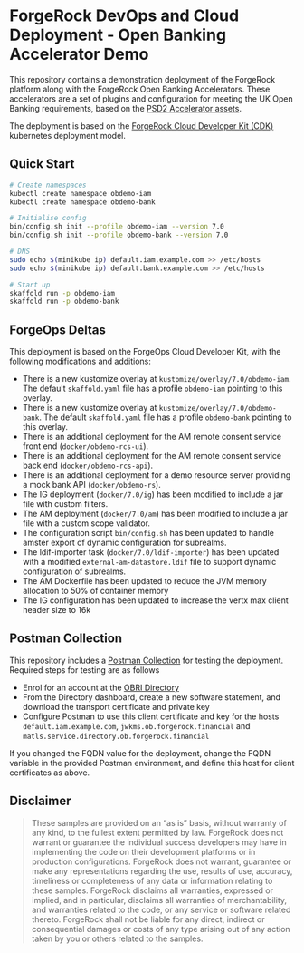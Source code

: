 # ForgeRock DevOps and Cloud Deployment - Open Banking Accelerator Demo

This repository contains a demonstration deployment of the ForgeRock platform along with the ForgeRock Open Banking Accelerators. These accelerators are a set of plugins and configuration for meeting the UK Open Banking requirements, based on the [PSD2 Accelerator assets](https://github.com/ForgeRock/PSD2-Accelerators/tree/OpenBankingAccelerators).

The deployment is based on the [ForgeRock Cloud Developer Kit (CDK)](https://backstage.forgerock.com/docs/forgeops/7/index-forgeops.html) kubernetes deployment model.

## Quick Start

```bash
# Create namespaces
kubectl create namespace obdemo-iam
kubectl create namespace obdemo-bank

# Initialise config
bin/config.sh init --profile obdemo-iam --version 7.0
bin/config.sh init --profile obdemo-bank --version 7.0

# DNS
sudo echo $(minikube ip) default.iam.example.com >> /etc/hosts
sudo echo $(minikube ip) default.bank.example.com >> /etc/hosts

# Start up 
skaffold run -p obdemo-iam
skaffold run -p obdemo-bank
```

## ForgeOps Deltas

This deployment is based on the ForgeOps Cloud Developer Kit, with the following modifications and additions:

- There is a new kustomize overlay at `kustomize/overlay/7.0/obdemo-iam`. The default `skaffold.yaml` file has a profile `obdemo-iam` pointing to this overlay.
- There is a new kustomize overlay at `kustomize/overlay/7.0/obdemo-bank`. The default `skaffold.yaml` file has a profile `obdemo-bank` pointing to this overlay.
- There is an additional deployment for the AM remote consent service front end (`docker/obdemo-rcs-ui`).
- There is an additional deployment for the AM remote consent service back end (`docker/obdemo-rcs-api`).
- There is an additional deployment for a demo resource server providing a mock bank API (`docker/obdemo-rs`).
- The IG deployment (`docker/7.0/ig`) has been modified to include a jar file with custom filters.
- The AM deployment (`docker/7.0/am`) has been modified to include a jar file with a custom scope validator.
- The configuration script `bin/config.sh` has been updated to handle amster export of dynamic configuration for subrealms.
- The ldif-importer task (`docker/7.0/ldif-importer`) has been updated with a modified `external-am-datastore.ldif` file to support dynamic configuration of subrealms.
- The AM Dockerfile has been updated to reduce the JVM memory allocation to 50% of container memory
- The IG configuration has been updated to increase the vertx max client header size to 16k

## Postman Collection

This repository includes a [Postman Collection](postman) for testing the deployment. Required steps for testing are as follows

- Enrol for an account at the [OBRI Directory](https://directory.ob.forgerock.financial)
- From the Directory dashboard, create a new software statement, and download the transport certificate and private key
- Configure Postman to use this client certificate and key for the hosts `default.iam.example.com`, `jwkms.ob.forgerock.financial` and `matls.service.directory.ob.forgerock.financial`

If you changed the FQDN value for the deployment, change the FQDN variable in the provided Postman environment, and define this host for client certificates as above.


## Disclaimer

>These samples are provided on an “as is” basis, without warranty of any kind, to the fullest extent
permitted by law. ForgeRock does not warrant or guarantee the individual success developers
may have in implementing the code on their development platforms or in
production configurations. ForgeRock does not warrant, guarantee or make any representations
regarding the use, results of use, accuracy, timeliness or completeness of any data or
information relating to these samples. ForgeRock disclaims all warranties, expressed or implied, and
in particular, disclaims all warranties of merchantability, and warranties related to the code, or any
service or software related thereto. ForgeRock shall not be liable for any direct, indirect or
consequential damages or costs of any type arising out of any action taken by you or others related
to the samples.

